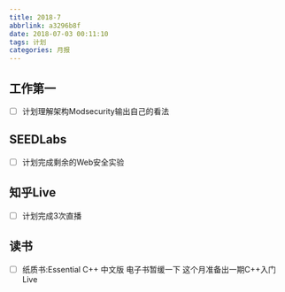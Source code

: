 ```yaml
---
title: 2018-7
abbrlink: a3296b8f
date: 2018-07-03 00:11:10
tags: 计划
categories: 月报
---
```


## 工作第一
- [ ] 计划理解架构Modsecurity输出自己的看法

## SEEDLabs
- [ ] 计划完成剩余的Web安全实验

## 知乎Live
- [ ] 计划完成3次直播

## 读书
- [ ] 纸质书:Essential C++ 中文版
电子书暂缓一下 这个月准备出一期C++入门Live

